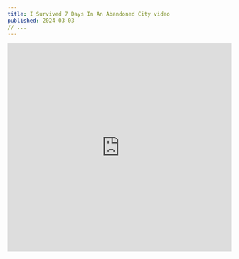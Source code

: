 ```yaml
---
title: I Survived 7 Days In An Abandoned City video
published: 2024-03-03
// ...
---
```


<iframe width="100%" height="468" src="https://youtu.be/tWYsfOSY9vY?si=99Ql_zDY3P_WDIhc" title="YouTube video player" frameborder="0" allowfullscreen></iframe>
